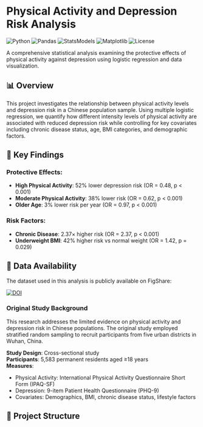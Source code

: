 # Physical Activity and Depression Risk Analysis

![Python](https://img.shields.io/badge/Python-3.8%2B-blue)
![Pandas](https://img.shields.io/badge/Pandas-1.3%2B-orange)
![StatsModels](https://img.shields.io/badge/StatsModels-0.13%2B-green)
![Matplotlib](https://img.shields.io/badge/Matplotlib-3.5%2B-red)
![License](https://img.shields.io/badge/License-MIT-lightgrey)

A comprehensive statistical analysis examining the protective effects of physical activity against depression using logistic regression and data visualization.

## 📊 Overview

This project investigates the relationship between physical activity levels and depression risk in a Chinese population sample. Using multiple logistic regression, we quantify how different intensity levels of physical activity are associated with reduced depression risk while controlling for key covariates including chronic disease status, age, BMI categories, and demographic factors.

## 🎯 Key Findings

### Protective Effects:
- **High Physical Activity**: 52% lower depression risk (OR = 0.48, p < 0.001)
- **Moderate Physical Activity**: 38% lower risk (OR = 0.62, p < 0.001) 
- **Older Age**: 3% lower risk per year (OR = 0.97, p < 0.001)

### Risk Factors:
- **Chronic Disease**: 2.37× higher risk (OR = 2.37, p < 0.001)
- **Underweight BMI**: 42% higher risk vs normal weight (OR = 1.42, p = 0.029)

## 📁 Data Availability

The dataset used in this analysis is publicly available on FigShare:

[![DOI](https://img.shields.io/badge/DOI-10.6084/m9.figshare.22689049-blue)](https://figshare.com/articles/dataset/Data_Sheet_1_The_relationship_between_physical_activity_and_depression_among_community-dwelling_adults_in_Wuhan_China_ZIP/22689049)

### Original Study Background
This research addresses the limited evidence on physical activity and depression risk in Chinese populations. The original study employed stratified random sampling to recruit participants from five urban districts in Wuhan, China.

**Study Design**: Cross-sectional study  
**Participants**: 5,583 permanent residents aged ≥18 years  
**Measures**: 
- Physical Activity: International Physical Activity Questionnaire Short Form (IPAQ-SF)
- Depression: 9-item Patient Health Questionnaire (PHQ-9)
- Covariates: Demographics, BMI, chronic disease status, lifestyle factors

## 📁 Project Structure
